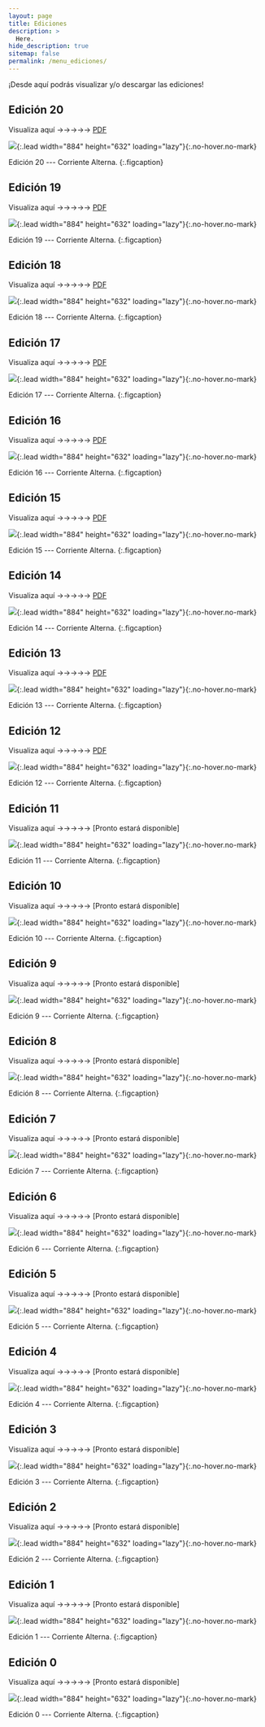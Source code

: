 ```yaml
---
layout: page
title: Ediciones
description: >
  Here.
hide_description: true
sitemap: false
permalink: /menu_ediciones/
---
```


¡Desde aquí podrás visualizar y/o descargar las ediciones!

## Edición 20

Visualiza aquí &rarr;&rarr;&rarr;&rarr;&rarr; [PDF](/assets/pdf/corriente_alterna_20.pdf) 

![](/assets/img/periodicos/corriente_alterna_20.png){:.lead width="884" height="632" loading="lazy"}{:.no-hover.no-mark}

Edición 20 --- Corriente Alterna.
{:.figcaption}

## Edición 19

Visualiza aquí &rarr;&rarr;&rarr;&rarr;&rarr; [PDF](/assets/pdf/corriente_alterna_19.pdf) 

![](/assets/img/periodicos/corriente_alterna_19.png){:.lead width="884" height="632" loading="lazy"}{:.no-hover.no-mark}

Edición 19 --- Corriente Alterna.
{:.figcaption}

## Edición 18

Visualiza aquí &rarr;&rarr;&rarr;&rarr;&rarr; [PDF](/assets/pdf/corriente_alterna_18.pdf) 

![](/assets/img/periodicos/corriente_alterna_18.png){:.lead width="884" height="632" loading="lazy"}{:.no-hover.no-mark}

Edición 18 --- Corriente Alterna.
{:.figcaption}

## Edición 17

Visualiza aquí &rarr;&rarr;&rarr;&rarr;&rarr; [PDF](/assets/pdf/corriente_alterna_17.pdf)

![](/assets/img/periodicos/corriente_alterna_17.png){:.lead width="884" height="632" loading="lazy"}{:.no-hover.no-mark}

Edición 17 --- Corriente Alterna.
{:.figcaption}

## Edición 16

Visualiza aquí &rarr;&rarr;&rarr;&rarr;&rarr; [PDF](/assets/pdf/corriente_alterna_16.pdf) 

![](/assets/img/periodicos/corriente_alterna_16.png){:.lead width="884" height="632" loading="lazy"}{:.no-hover.no-mark}

Edición 16 --- Corriente Alterna.
{:.figcaption}

## Edición 15

Visualiza aquí &rarr;&rarr;&rarr;&rarr;&rarr; [PDF](/assets/pdf/corriente_alterna_15.pdf) 

![](/assets/img/periodicos/corriente_alterna_15.png){:.lead width="884" height="632" loading="lazy"}{:.no-hover.no-mark}

Edición 15 --- Corriente Alterna.
{:.figcaption}

## Edición 14

Visualiza aquí &rarr;&rarr;&rarr;&rarr;&rarr; [PDF](/assets/pdf/corriente_alterna_14.pdf) 

![](/assets/img/periodicos/corriente_alterna_14.png){:.lead width="884" height="632" loading="lazy"}{:.no-hover.no-mark}

Edición 14 --- Corriente Alterna.
{:.figcaption}

## Edición 13

Visualiza aquí &rarr;&rarr;&rarr;&rarr;&rarr; [PDF](/assets/pdf/corriente_alterna_13.pdf) 

![](/assets/img/periodicos/corriente_alterna_13.png){:.lead width="884" height="632" loading="lazy"}{:.no-hover.no-mark}

Edición 13 --- Corriente Alterna.
{:.figcaption}

## Edición 12

Visualiza aquí &rarr;&rarr;&rarr;&rarr;&rarr; [PDF](/assets/pdf/corriente_alterna_12.pdf) 

![](/assets/img/periodicos/corriente_alterna_12.png){:.lead width="884" height="632" loading="lazy"}{:.no-hover.no-mark}

Edición 12 --- Corriente Alterna.
{:.figcaption}

## Edición 11

Visualiza aquí &rarr;&rarr;&rarr;&rarr;&rarr; [Pronto estará disponible] 

![](/assets/img/periodicos/corriente_alterna_11.png){:.lead width="884" height="632" loading="lazy"}{:.no-hover.no-mark}

Edición 11 --- Corriente Alterna.
{:.figcaption}

## Edición 10

Visualiza aquí &rarr;&rarr;&rarr;&rarr;&rarr; [Pronto estará disponible] 

![](/assets/img/periodicos/corriente_alterna_10.png){:.lead width="884" height="632" loading="lazy"}{:.no-hover.no-mark}

Edición 10 --- Corriente Alterna.
{:.figcaption}

## Edición 9

Visualiza aquí &rarr;&rarr;&rarr;&rarr;&rarr; [Pronto estará disponible] 

![](/assets/img/periodicos/corriente_alterna_9.png){:.lead width="884" height="632" loading="lazy"}{:.no-hover.no-mark}

Edición 9 --- Corriente Alterna.
{:.figcaption}

## Edición 8

Visualiza aquí &rarr;&rarr;&rarr;&rarr;&rarr; [Pronto estará disponible] 

![](/assets/img/periodicos/corriente_alterna_8.png){:.lead width="884" height="632" loading="lazy"}{:.no-hover.no-mark}

Edición 8 --- Corriente Alterna.
{:.figcaption}

## Edición 7

Visualiza aquí &rarr;&rarr;&rarr;&rarr;&rarr; [Pronto estará disponible] 

![](/assets/img/periodicos/corriente_alterna_7.png){:.lead width="884" height="632" loading="lazy"}{:.no-hover.no-mark}

Edición 7 --- Corriente Alterna.
{:.figcaption}

## Edición 6

Visualiza aquí &rarr;&rarr;&rarr;&rarr;&rarr; [Pronto estará disponible] 

![](/assets/img/periodicos/corriente_alterna_6.png){:.lead width="884" height="632" loading="lazy"}{:.no-hover.no-mark}

Edición 6 --- Corriente Alterna.
{:.figcaption}

## Edición 5

Visualiza aquí &rarr;&rarr;&rarr;&rarr;&rarr; [Pronto estará disponible] 

![](/assets/img/periodicos/corriente_alterna_5.png){:.lead width="884" height="632" loading="lazy"}{:.no-hover.no-mark}

Edición 5 --- Corriente Alterna.
{:.figcaption}

## Edición 4

Visualiza aquí &rarr;&rarr;&rarr;&rarr;&rarr; [Pronto estará disponible] 

![](/assets/img/periodicos/corriente_alterna_4.png){:.lead width="884" height="632" loading="lazy"}{:.no-hover.no-mark}

Edición 4 --- Corriente Alterna.
{:.figcaption}

## Edición 3

Visualiza aquí &rarr;&rarr;&rarr;&rarr;&rarr; [Pronto estará disponible] 

![](/assets/img/periodicos/corriente_alterna_3.png){:.lead width="884" height="632" loading="lazy"}{:.no-hover.no-mark}

Edición 3 --- Corriente Alterna.
{:.figcaption}

## Edición 2

Visualiza aquí &rarr;&rarr;&rarr;&rarr;&rarr; [Pronto estará disponible] 

![](/assets/img/periodicos/corriente_alterna_2.png){:.lead width="884" height="632" loading="lazy"}{:.no-hover.no-mark}

Edición 2 --- Corriente Alterna.
{:.figcaption}

## Edición 1

Visualiza aquí &rarr;&rarr;&rarr;&rarr;&rarr; [Pronto estará disponible] 

![](/assets/img/periodicos/corriente_alterna_1.png){:.lead width="884" height="632" loading="lazy"}{:.no-hover.no-mark}

Edición 1 --- Corriente Alterna.
{:.figcaption}

## Edición 0

Visualiza aquí &rarr;&rarr;&rarr;&rarr;&rarr; [Pronto estará disponible] 

![](/assets/img/periodicos/corriente_alterna_0.png){:.lead width="884" height="632" loading="lazy"}{:.no-hover.no-mark}

Edición 0 --- Corriente Alterna.
{:.figcaption}



